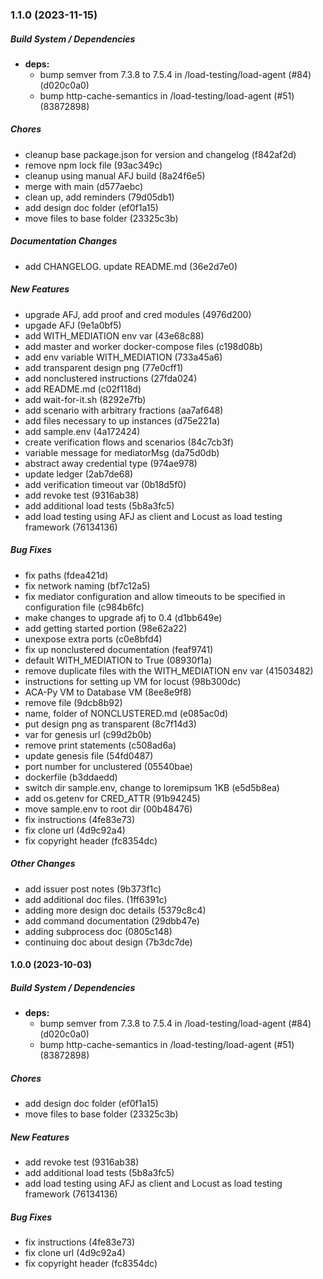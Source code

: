### 1.1.0 (2023-11-15)

##### Build System / Dependencies

* **deps:**
  *  bump semver from 7.3.8 to 7.5.4 in /load-testing/load-agent (#84) (d020c0a0)
  *  bump http-cache-semantics in /load-testing/load-agent (#51) (83872898)

##### Chores

*  cleanup base package.json for version and changelog (f842af2d)
*  remove npm lock file (93ac349c)
*  cleanup using manual AFJ build (8a24f6e5)
*  merge with main (d577aebc)
*  clean up, add reminders (79d05db1)
*  add design doc folder (ef0f1a15)
*  move files to base folder (23325c3b)

##### Documentation Changes

*  add CHANGELOG. update README.md (36e2d7e0)

##### New Features

*  upgrade AFJ, add proof and cred modules (4976d200)
*  upgade AFJ (9e1a0bf5)
*  add WITH_MEDIATION env var (43e68c88)
*  add master and worker docker-compose files (c198d08b)
*  add env variable WITH_MEDIATION (733a45a6)
*  add transparent design png (77e0cff1)
*  add nonclustered instructions (27fda024)
*  add README.md (c02f118d)
*  add wait-for-it.sh (8292e7fb)
*  add scenario with arbitrary fractions (aa7af648)
*  add files necessary to up instances (d75e221a)
*  add sample.env (4a172424)
*  create verification flows and scenarios (84c7cb3f)
*  variable message for mediatorMsg (da75d0db)
*  abstract away credential type (974ae978)
*  update ledger (2ab7de68)
*  add verification timeout var (0b18d5f0)
*  add revoke test (9316ab38)
*  add additional load tests (5b8a3fc5)
*  add load testing using AFJ as client and Locust as load testing framework (76134136)

##### Bug Fixes

*  fix paths (fdea421d)
*  fix network naming (bf7c12a5)
*  fix mediator configuration and allow timeouts to be specified in configuration file (c984b6fc)
*  make changes to upgrade afj to 0.4 (d1bb649e)
*  add getting started portion (98e62a22)
*  unexpose extra ports (c0e8bfd4)
*  fix up nonclustered documentation (feaf9741)
*  default WITH_MEDIATION to True (08930f1a)
*  remove duplicate files with the WITH_MEDIATION env var (41503482)
*  instructions for setting up VM for locust (98b300dc)
*  ACA-Py VM to Database VM (8ee8e9f8)
*  remove file (9dcb8b92)
*  name, folder of NONCLUSTERED.md (e085ac0d)
*  put design png as transparent (8c7f14d3)
*  var for genesis url (c99d2b0b)
*  remove print statements (c508ad6a)
*  update genesis file (54fd0487)
*  port number for unclustered (05540bae)
*  dockerfile (b3ddaedd)
*  switch dir sample.env, change to loremipsum 1KB (e5d5b8ea)
*  add os.getenv for CRED_ATTR (91b94245)
*  move sample.env to root dir (00b48476)
*  fix instructions (4fe83e73)
*  fix clone url (4d9c92a4)
*  fix copyright header (fc8354dc)

##### Other Changes

*  add issuer post notes (9b373f1c)
*  add additional doc files. (1ff6391c)
*  adding more design doc details (5379c8c4)
*  add command documentation (29dbb47e)
*  adding subprocess doc (0805c148)
*  continuing doc about design (7b3dc7de)

#### 1.0.0 (2023-10-03)

##### Build System / Dependencies

* **deps:**
  *  bump semver from 7.3.8 to 7.5.4 in /load-testing/load-agent (#84) (d020c0a0)
  *  bump http-cache-semantics in /load-testing/load-agent (#51) (83872898)

##### Chores

*  add design doc folder (ef0f1a15)
*  move files to base folder (23325c3b)

##### New Features

*  add revoke test (9316ab38)
*  add additional load tests (5b8a3fc5)
*  add load testing using AFJ as client and Locust as load testing framework (76134136)

##### Bug Fixes

*  fix instructions (4fe83e73)
*  fix clone url (4d9c92a4)
*  fix copyright header (fc8354dc)

